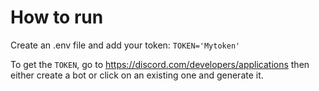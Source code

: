 # How to run

Create an .env file and add your token: `TOKEN='Mytoken'`

To get the `TOKEN`, go to https://discord.com/developers/applications then either create a bot or click on an existing one and generate it.
